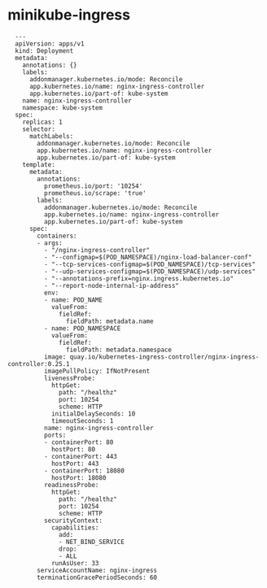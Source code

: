 # minikube-ingress

      ---
      apiVersion: apps/v1
      kind: Deployment
      metadata:
        annotations: {}
        labels:
          addonmanager.kubernetes.io/mode: Reconcile
          app.kubernetes.io/name: nginx-ingress-controller
          app.kubernetes.io/part-of: kube-system
        name: nginx-ingress-controller
        namespace: kube-system
      spec:
        replicas: 1
        selector:
          matchLabels:
            addonmanager.kubernetes.io/mode: Reconcile
            app.kubernetes.io/name: nginx-ingress-controller
            app.kubernetes.io/part-of: kube-system
        template:
          metadata:
            annotations:
              prometheus.io/port: '10254'
              prometheus.io/scrape: 'true'
            labels:
              addonmanager.kubernetes.io/mode: Reconcile
              app.kubernetes.io/name: nginx-ingress-controller
              app.kubernetes.io/part-of: kube-system
          spec:
            containers:
            - args:
              - "/nginx-ingress-controller"
              - "--configmap=$(POD_NAMESPACE)/nginx-load-balancer-conf"
              - "--tcp-services-configmap=$(POD_NAMESPACE)/tcp-services"
              - "--udp-services-configmap=$(POD_NAMESPACE)/udp-services"
              - "--annotations-prefix=nginx.ingress.kubernetes.io"
              - "--report-node-internal-ip-address"
              env:
              - name: POD_NAME
                valueFrom:
                  fieldRef:
                    fieldPath: metadata.name
              - name: POD_NAMESPACE
                valueFrom:
                  fieldRef:
                    fieldPath: metadata.namespace
              image: quay.io/kubernetes-ingress-controller/nginx-ingress-controller:0.25.1
              imagePullPolicy: IfNotPresent
              livenessProbe:
                httpGet:
                  path: "/healthz"
                  port: 10254
                  scheme: HTTP
                initialDelaySeconds: 10
                timeoutSeconds: 1
              name: nginx-ingress-controller
              ports:
              - containerPort: 80
                hostPort: 80
              - containerPort: 443
                hostPort: 443
              - containerPort: 18080
                hostPort: 18080
              readinessProbe:
                httpGet:
                  path: "/healthz"
                  port: 10254
                  scheme: HTTP
              securityContext:
                capabilities:
                  add:
                  - NET_BIND_SERVICE
                  drop:
                  - ALL
                runAsUser: 33
            serviceAccountName: nginx-ingress
            terminationGracePeriodSeconds: 60
